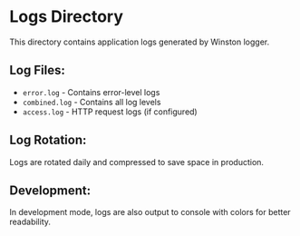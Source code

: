 # Logs Directory
This directory contains application logs generated by Winston logger.

## Log Files:
- `error.log` - Contains error-level logs
- `combined.log` - Contains all log levels
- `access.log` - HTTP request logs (if configured)

## Log Rotation:
Logs are rotated daily and compressed to save space in production.

## Development:
In development mode, logs are also output to console with colors for better readability.
